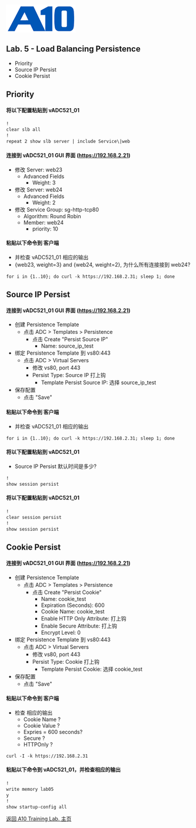 ![](/Images/A10-NewLogos-Blue-NoReg-RGB-50.png)

## Lab. 5 - Load Balancing Persistence
  + Priority
  + Source IP Persist
  + Cookie Persist

## Priority
#### 将以下配置粘贴到 vADC521_01
```
!
clear slb all
!
repeat 2 show slb server | include Service\|web

```

#### 连接到 vADC521_01 GUI 界面 (https://192.168.2.21)
  + 修改 Server: web23
    + Advanced Fields
      + Weight: 3
  + 修改 Server: web24
    + Advanced Fields
      + Weight: 2
  + 修改 Service Group: sg-http-tcp80
    + Algorithm: Round Robin
    + Member: web24
      + priority: 10

#### 粘贴以下命令到 客户端
  + 并检查 vADC521_01 相应的输出
  + {web23, weight=3} and {web24, weight=2}, 为什么所有连接接到 web24?
```
for i in {1..10}; do curl -k https://192.168.2.31; sleep 1; done

```

## Source IP Persist
#### 连接到 vADC521_01 GUI 界面 (https://192.168.2.21)
  + 创建 Persistence Template
    + 点击 ADC > Templates > Persistence
      + 点击 Create "Persist Source IP"
        + Name: source_ip_test
  + 绑定 Persistence Template 到 vs80:443
    + 点击 ADC > Virtual Servers
      + 修改 vs80, port 443
      + Persist Type: Source IP 打上钩
        + Template Persist Source IP: 选择 source_ip_test
  + 保存配置
    + 点击 "Save"  

#### 粘贴以下命令到 客户端
  + 并检查 vADC521_01 相应的输出
```
for i in {1..10}; do curl -k https://192.168.2.31; sleep 1; done

```

#### 将以下配置粘贴到 vADC521_01
  + Source IP Persist 默认时间是多少?
```
!
show session persist

```

#### 将以下配置粘贴到 vADC521_01
```
!
clear session persist
!
show session persist

```


## Cookie Persist
#### 连接到 vADC521_01 GUI 界面 (https://192.168.2.21)
  + 创建 Persistence Template
    + 点击 ADC > Templates > Persistence
      + 点击 Create "Persist Cookie"
        + Name: cookie_test
        + Expiration (Seconds): 600
        + Cookie Name: cookie_test
        + Enable HTTP Only Attribute: 打上钩
        + Enable Secure Attribute: 打上钩
        + Encrypt Level: 0
  + 绑定 Persistence Template 到 vs80:443
    + 点击 ADC > Virtual Servers
      + 修改 vs80, port 443
      + Persist Type: Cookie 打上钩
        + Template Persist Cookie: 选择 cookie_test
  + 保存配置
    + 点击 "Save"  

#### 粘贴以下命令到 客户端
  + 检查 相应的输出
    + Cookie Name ?
    + Cookie Value ?
    + Expries = 600 seconds?
    + Secure ?
    + HTTPOnly ?
```
curl -I -k https://192.168.2.31

```


#### 粘贴以下命令到 vADC521_01，并检查相应的输出
```
!
write memory lab05
y
!
show startup-config all

```

[返回 A10 Training Lab. 主页](https://github.com/borissiu/A10_Training_Lab)